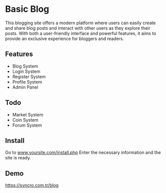 # Basic Blog
This blogging site offers a modern platform where users can easily create and share blog posts and interact with other users as they explore their posts. With both a user-friendly interface and powerful features, it aims to provide an exclusive experience for bloggers and readers.

## Features

- Blog System
- Login System
- Register System
- Profile System
- Admin Panel

## Todo

- Market System
- Coin System
- Forum System

## Install

Go to  www.yoursite.com/install.php
Enter the necessary information and the site is ready.

## Demo
https://syncro.com.tr/blog


